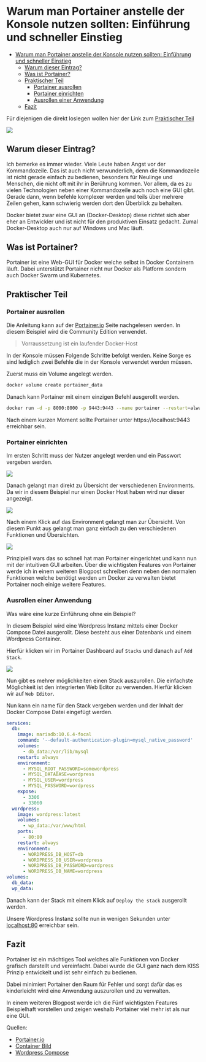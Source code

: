 # Warum man Portainer anstelle der Konsole nutzen sollten: Einführung und schneller Einstieg

- [Warum man Portainer anstelle der Konsole nutzen sollten: Einführung und schneller Einstieg](#warum-man-portainer-anstelle-der-konsole-nutzen-sollten-einführung-und-schneller-einstieg)
  - [Warum dieser Eintrag?](#warum-dieser-eintrag)
  - [Was ist Portainer?](#was-ist-portainer)
  - [Praktischer Teil](#praktischer-teil)
    - [Portainer ausrollen](#portainer-ausrollen)
    - [Portainer einrichten](#portainer-einrichten)
    - [Ausrollen einer Anwendung](#ausrollen-einer-anwendung)
  - [Fazit](#fazit)

Für diejenigen die direkt loslegen wollen hier der Link zum [Praktischer Teil](#praktischer-teil)

![](Thumbnail2.png)


## Warum dieser Eintrag? 

Ich bemerke es immer wieder. Viele Leute haben Angst vor der Kommandozeile. Das ist auch nicht verwunderlich, denn die Kommandozeile ist nicht gerade einfach zu bedienen, besonders für Neulinge und Menschen, die nicht oft mit ihr in Berührung kommen. Vor allem, da es zu vielen Technologien neben einer Kommandozeile auch noch eine GUI gibt. Gerade dann, wenn befehle komplexer werden und teils über mehrere Zeilen gehen, kann schwierig werden dort den Überblick zu behalten.

Docker bietet zwar eine GUI an (Docker-Desktop) diese richtet sich aber eher an Entwickler und ist nicht für den produktiven Einsatz gedacht. Zumal Docker-Desktop auch nur auf Windows und Mac läuft. 

## Was ist Portainer?

Portainer ist eine Web-GUI für Docker welche selbst in Docker Containern läuft. 
Dabei unterstützt Portainer nicht nur Docker als Platform sondern auch Docker Swarm und Kubernetes.


## Praktischer Teil

### Portainer ausrollen

Die Anleitung kann auf der [Portainer.io](Portainer.io) Seite nachgelesen werden. In diesem Beispiel wird die Community Edition verwendet.

> Vorraussetzung ist ein laufender Docker-Host

In der Konsole müssen Folgende Schritte befolgt werden. Keine Sorge es sind lediglich zwei Befehle die in der Konsole verwendet werden müssen.

Zuerst muss ein Volume angelegt werden.

```bash
docker volume create portainer_data
```

Danach kann Portainer mit einem einzigen Befehl ausgerollt werden.

```bash
docker run -d -p 8000:8000 -p 9443:9443 --name portainer --restart=always -v /var/run/docker.sock:/var/run/docker.sock -v portainer_data:/data portainer/portainer-ce:latest
```

Nach einem kurzen Moment sollte Portainer unter  https://localhost:9443 erreichbar sein.

### Portainer einrichten

Im ersten Schritt muss der Nutzer angelegt werden und ein Passwort vergeben werden.

![](user.png)

Danach gelangt man direkt zu Übersicht der verschiedenen Environments. Da wir in diesem Beispiel nur einen Docker Host haben wird nur dieser angezeigt.

![](environment.png)

Nach einem Klick auf das Environment gelangt man zur Übersicht. 
Von diesem Punkt aus gelangt man ganz einfach zu den verschiedenen Funktionen und Übersichten. 

![](overview.png)


Prinzipiell wars das so schnell hat man Portainer eingerichtet und kann nun mit der intuitiven GUI arbeiten. 
Über die wichtigsten Features von Portainer werde ich in einem weiteren Blogpost schreiben denn neben den normalen Funktionen welche benötigt werden um Docker zu verwalten bietet Portainer noch einige weitere Features.

### Ausrollen einer Anwendung

Was wäre eine kurze Einführung ohne ein Beispiel?

In diesem Beispiel wird eine Wordpress Instanz mittels einer Docker Compose Datei ausgerollt.
Diese besteht aus einer Datenbank und einem Wordpress Container.

Hierfür klicken wir im Portainer Dashboard auf `Stacks` und danach auf `Add Stack`.

![](addStack.png)

Nun gibt es mehrer möglichkeiten einen Stack auszurollen. 
Die einfachste Möglichkeit ist den integrierten Web Editor zu verwenden. Hierfür klicken wir auf `Web Editor`.

Nun kann ein name für den Stack vergeben werden und der Inhalt der Docker Compose Datei eingefügt werden.

```yaml
services:
  db:
    image: mariadb:10.6.4-focal
    command: '--default-authentication-plugin=mysql_native_password'
    volumes:
      - db_data:/var/lib/mysql
    restart: always
    environment:
      - MYSQL_ROOT_PASSWORD=somewordpress
      - MYSQL_DATABASE=wordpress
      - MYSQL_USER=wordpress
      - MYSQL_PASSWORD=wordpress
    expose:
      - 3306
      - 33060
  wordpress:
    image: wordpress:latest
    volumes:
      - wp_data:/var/www/html
    ports:
      - 80:80
    restart: always
    environment:
      - WORDPRESS_DB_HOST=db
      - WORDPRESS_DB_USER=wordpress
      - WORDPRESS_DB_PASSWORD=wordpress
      - WORDPRESS_DB_NAME=wordpress
volumes:
  db_data:
  wp_data:
```

Danach kann der Stack mit einem Klick auf `Deploy the stack` ausgerollt werden.

Unsere Wordpress Instanz sollte nun in wenigen Sekunden unter [localhost:80](http://localhost/wp-admin/install.php) erreichbar sein. 


## Fazit

Portainer ist ein mächtiges Tool welches alle Funktionen von Docker grafisch darstellt und vereinfacht. Dabei wurde die GUI ganz nach dem KISS Prinzip entwickelt und ist sehr einfach zu bedienen.

Dabei minimiert Portainer den Raum für Fehler und sorgt dafür das es kinderleicht wird eine Anwendung auszurollen und zu verwalten.

In einem weiteren Blogpost werde ich die Fünf wichtigsten Features Beispielhaft vorstellen und zeigen weshalb Portainer viel mehr ist als nur eine GUI. 

Quellen:

* [Portainer.io](https://www.portainer.io/)
* [Container Bild](https://unsplash.com/de/fotos/1cqIcrWFQBI)
* [Wordpress Compose](https://github.com/docker/awesome-compose/blob/master/official-documentation-samples/wordpress/README.md)
